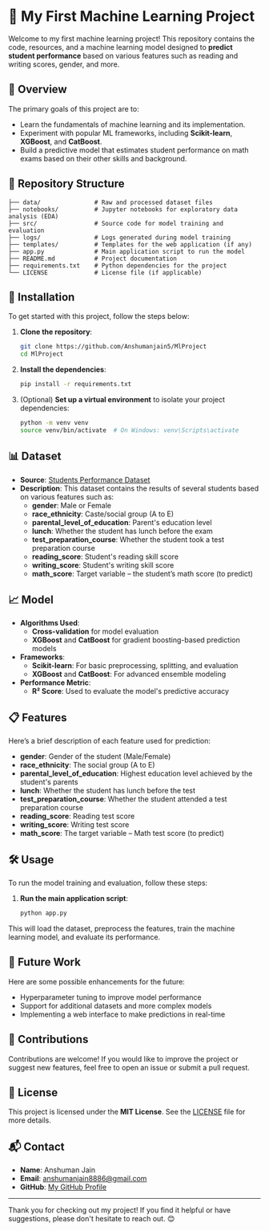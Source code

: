 # 🎉 My First Machine Learning Project

Welcome to my first machine learning project! This repository contains the code, resources, and a machine learning model designed to **predict student performance** based on various features such as reading and writing scores, gender, and more.

## 🚀 Overview

The primary goals of this project are to:
- Learn the fundamentals of machine learning and its implementation.
- Experiment with popular ML frameworks, including **Scikit-learn**, **XGBoost**, and **CatBoost**.
- Build a predictive model that estimates student performance on math exams based on their other skills and background.

## 📁 Repository Structure

```plaintext
├── data/               # Raw and processed dataset files
├── notebooks/          # Jupyter notebooks for exploratory data analysis (EDA)
├── src/                # Source code for model training and evaluation
├── logs/               # Logs generated during model training
├── templates/          # Templates for the web application (if any)
├── app.py              # Main application script to run the model
├── README.md           # Project documentation
├── requirements.txt    # Python dependencies for the project
└── LICENSE             # License file (if applicable)
```

## 🔧 Installation

To get started with this project, follow the steps below:

1. **Clone the repository**:
   ```bash
   git clone https://github.com/Anshumanjain5/MlProject
   cd MlProject
   ```

2. **Install the dependencies**:
   ```bash
   pip install -r requirements.txt
   ```

3. (Optional) **Set up a virtual environment** to isolate your project dependencies:
   ```bash
   python -m venv venv
   source venv/bin/activate  # On Windows: venv\Scripts\activate
   ```

## 📊 Dataset

- **Source**: [Students Performance Dataset](https://www.kaggle.com/datasets/spscientist/students-performance-in-exams?datasetId=74977)
- **Description**: This dataset contains the results of several students based on various features such as:
  - **gender**: Male or Female
  - **race_ethnicity**: Caste/social group (A to E)
  - **parental_level_of_education**: Parent's education level
  - **lunch**: Whether the student has lunch before the exam
  - **test_preparation_course**: Whether the student took a test preparation course
  - **reading_score**: Student's reading skill score
  - **writing_score**: Student's writing skill score
  - **math_score**: Target variable – the student’s math score (to predict)

## 📈 Model

- **Algorithms Used**:
  - **Cross-validation** for model evaluation
  - **XGBoost** and **CatBoost** for gradient boosting-based prediction models
- **Frameworks**:
  - **Scikit-learn**: For basic preprocessing, splitting, and evaluation
  - **XGBoost** and **CatBoost**: For advanced ensemble modeling
- **Performance Metric**:
  - **R² Score**: Used to evaluate the model's predictive accuracy

## 📋 Features

Here’s a brief description of each feature used for prediction:

- **gender**: Gender of the student (Male/Female)
- **race_ethnicity**: The social group (A to E)
- **parental_level_of_education**: Highest education level achieved by the student's parents
- **lunch**: Whether the student has lunch before the test
- **test_preparation_course**: Whether the student attended a test preparation course
- **reading_score**: Reading test score
- **writing_score**: Writing test score
- **math_score**: The target variable – Math test score (to predict)

## 🛠️ Usage

To run the model training and evaluation, follow these steps:

1. **Run the main application script**:
   ```bash
   python app.py
   ```

This will load the dataset, preprocess the features, train the machine learning model, and evaluate its performance.

## 📝 Future Work

Here are some possible enhancements for the future:

- Hyperparameter tuning to improve model performance
- Support for additional datasets and more complex models
- Implementing a web interface to make predictions in real-time

## 🤝 Contributions

Contributions are welcome! If you would like to improve the project or suggest new features, feel free to open an issue or submit a pull request.

## 📜 License

This project is licensed under the **MIT License**. See the [LICENSE](LICENSE) file for more details.

## 📬 Contact

- **Name**: Anshuman Jain
- **Email**: anshumanjain8886@gmail.com
- **GitHub**: [My GitHub Profile](https://github.com/Anshumanjain5)

---

Thank you for checking out my project! If you find it helpful or have suggestions, please don't hesitate to reach out. 😊